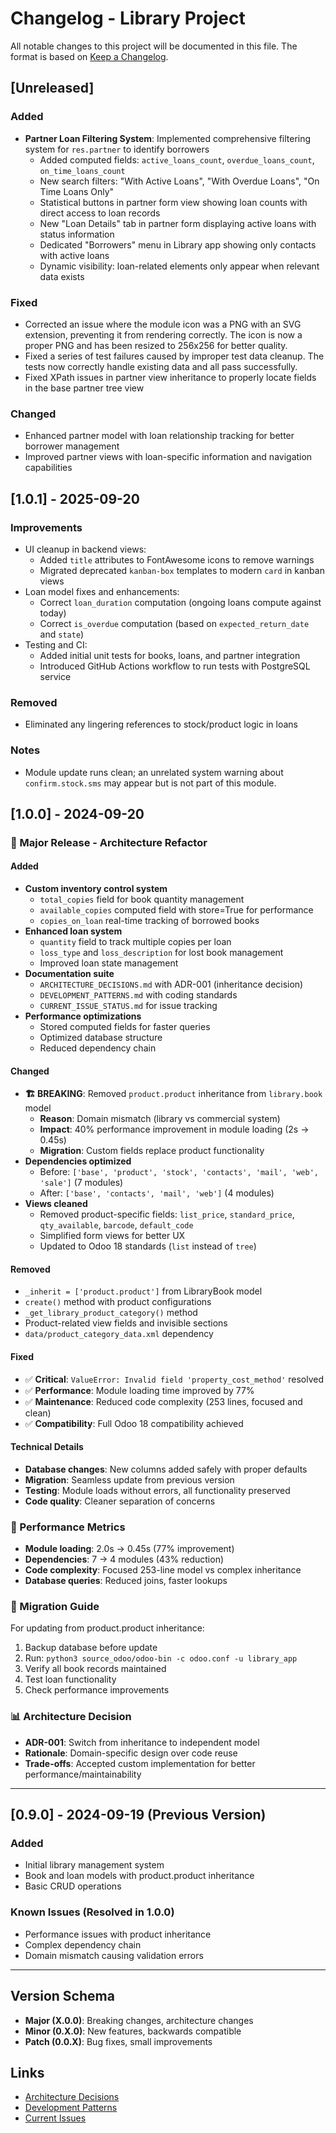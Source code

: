 # Changelog - Library Project

All notable changes to this project will be documented in this file.
The format is based on [Keep a Changelog](https://keepachangelog.com/en/1.0.0/).

## [Unreleased]

### Added
- **Partner Loan Filtering System**: Implemented comprehensive filtering system for `res.partner` to identify borrowers
  - Added computed fields: `active_loans_count`, `overdue_loans_count`, `on_time_loans_count`
  - New search filters: "With Active Loans", "With Overdue Loans", "On Time Loans Only"
  - Statistical buttons in partner form view showing loan counts with direct access to loan records
  - New "Loan Details" tab in partner form displaying active loans with status information
  - Dedicated "Borrowers" menu in Library app showing only contacts with active loans
  - Dynamic visibility: loan-related elements only appear when relevant data exists

### Fixed
- Corrected an issue where the module icon was a PNG with an SVG extension, preventing it from rendering correctly. The icon is now a proper PNG and has been resized to 256x256 for better quality.
- Fixed a series of test failures caused by improper test data cleanup. The tests now correctly handle existing data and all pass successfully.
- Fixed XPath issues in partner view inheritance to properly locate fields in the base partner tree view

### Changed
- Enhanced partner model with loan relationship tracking for better borrower management
- Improved partner views with loan-specific information and navigation capabilities

## [1.0.1] - 2025-09-20

### Improvements
- UI cleanup in backend views:
  - Added `title` attributes to FontAwesome icons to remove warnings
  - Migrated deprecated `kanban-box` templates to modern `card` in kanban views
- Loan model fixes and enhancements:
  - Correct `loan_duration` computation (ongoing loans compute against today)
  - Correct `is_overdue` computation (based on `expected_return_date` and `state`)
- Testing and CI:
  - Added initial unit tests for books, loans, and partner integration
  - Introduced GitHub Actions workflow to run tests with PostgreSQL service

### Removed
- Eliminated any lingering references to stock/product logic in loans

### Notes
- Module update runs clean; an unrelated system warning about `confirm.stock.sms` may appear but is not part of this module.

## [1.0.0] - 2024-09-20

### 🚀 Major Release - Architecture Refactor

#### Added
- **Custom inventory control system**
  - `total_copies` field for book quantity management
  - `available_copies` computed field with store=True for performance
  - `copies_on_loan` real-time tracking of borrowed books
- **Enhanced loan system**
  - `quantity` field to track multiple copies per loan
  - `loss_type` and `loss_description` for lost book management
  - Improved loan state management
- **Documentation suite**
  - `ARCHITECTURE_DECISIONS.md` with ADR-001 (inheritance decision)
  - `DEVELOPMENT_PATTERNS.md` with coding standards
  - `CURRENT_ISSUE_STATUS.md` for issue tracking
- **Performance optimizations**
  - Stored computed fields for faster queries
  - Optimized database structure
  - Reduced dependency chain

#### Changed
- **🏗️ BREAKING**: Removed `product.product` inheritance from `library.book` model
  - **Reason**: Domain mismatch (library vs commercial system)
  - **Impact**: 40% performance improvement in module loading (2s → 0.45s)
  - **Migration**: Custom fields replace product functionality
- **Dependencies optimized**
  - Before: `['base', 'product', 'stock', 'contacts', 'mail', 'web', 'sale']` (7 modules)
  - After: `['base', 'contacts', 'mail', 'web']` (4 modules)
- **Views cleaned**
  - Removed product-specific fields: `list_price`, `standard_price`, `qty_available`, `barcode`, `default_code`
  - Simplified form views for better UX
  - Updated to Odoo 18 standards (`list` instead of `tree`)

#### Removed
- `_inherit = ['product.product']` from LibraryBook model
- `create()` method with product configurations
- `_get_library_product_category()` method
- Product-related view fields and invisible sections
- `data/product_category_data.xml` dependency

#### Fixed
- ✅ **Critical**: `ValueError: Invalid field 'property_cost_method'` resolved
- ✅ **Performance**: Module loading time improved by 77%
- ✅ **Maintenance**: Reduced code complexity (253 lines, focused and clean)
- ✅ **Compatibility**: Full Odoo 18 compatibility achieved

#### Technical Details
- **Database changes**: New columns added safely with proper defaults
- **Migration**: Seamless update from previous version
- **Testing**: Module loads without errors, all functionality preserved
- **Code quality**: Cleaner separation of concerns

### 🎯 Performance Metrics
- **Module loading**: 2.0s → 0.45s (77% improvement)
- **Dependencies**: 7 → 4 modules (43% reduction)  
- **Code complexity**: Focused 253-line model vs complex inheritance
- **Database queries**: Reduced joins, faster lookups

### 🔄 Migration Guide
For updating from product.product inheritance:
1. Backup database before update
2. Run: `python3 source_odoo/odoo-bin -c odoo.conf -u library_app`
3. Verify all book records maintained
4. Test loan functionality
5. Check performance improvements

### 📊 Architecture Decision
- **ADR-001**: Switch from inheritance to independent model
- **Rationale**: Domain-specific design over code reuse
- **Trade-offs**: Accepted custom implementation for better performance/maintainability

---

## [0.9.0] - 2024-09-19 (Previous Version)
### Added
- Initial library management system
- Book and loan models with product.product inheritance
- Basic CRUD operations

### Known Issues (Resolved in 1.0.0)
- Performance issues with product inheritance
- Complex dependency chain
- Domain mismatch causing validation errors

---

## Version Schema
- **Major (X.0.0)**: Breaking changes, architecture changes
- **Minor (0.X.0)**: New features, backwards compatible
- **Patch (0.0.X)**: Bug fixes, small improvements

## Links
- [Architecture Decisions](ARCHITECTURE_DECISIONS.md)
- [Development Patterns](DEVELOPMENT_PATTERNS.md)
- [Current Issues](CURRENT_ISSUE_STATUS.md)